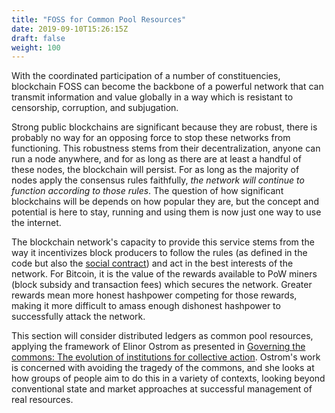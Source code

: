 ```yaml
---
title: "FOSS for Common Pool Resources"
date: 2019-09-10T15:26:15Z
draft: false
weight: 100
---
```



With the coordinated participation of a number of constituencies, blockchain FOSS can become the backbone of a powerful network that can transmit information and value globally in a way which is resistant to censorship, corruption, and subjugation.

Strong public blockchains are significant because they are robust, there is probably no way for an opposing force to stop these networks from functioning. This robustness stems from their decentralization, anyone can run a node anywhere, and for as long as there are at least a handful of these nodes, the blockchain will persist. For as long as the majority of nodes apply the consensus rules faithfully, *the network will continue to function according to those rules*. The question of how significant blockchains will be depends on how popular they are, but the concept and potential is here to stay, running and using them is now just one way to use the internet. 

The blockchain network's capacity to provide this service stems from the way it incentivizes block producers to follow the rules (as defined in the code but also the [social contract](https://medium.com/s/story/bitcoins-social-contract-1f8b05ee24a9)) and act in the best interests of the network. For Bitcoin, it is the value of the rewards available to PoW miners (block subsidy and transaction fees) which secures the network. Greater rewards mean more honest hashpower competing for those rewards, making it more difficult to amass enough dishonest hashpower to successfully attack the network.

This section will consider distributed ledgers as common pool resources, applying the framework of Elinor Ostrom as presented in [Governing the commons: The evolution of institutions for collective action](https://wtf.tw/ref/ostrom_1990.pdf). Ostrom's work is concerned with avoiding the tragedy of the commons, and she looks at how groups of people aim to do this in a variety of contexts, looking beyond conventional state and market approaches at successful management of real resources. 
